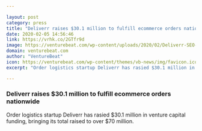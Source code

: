 ```yaml
---

layout: post
category: press
title: "Deliverr raises $30.1 million to fulfill ecommerce orders nationwide"
date: 2020-02-05 14:56:46
link: https://vrhk.co/2GTfr9d
image: https://venturebeat.com/wp-content/uploads/2020/02/Deliverr-SEO-image_upscaled_image_x4-e1580763138870.jpg?w=1200&strip=all
domain: venturebeat.com
author: "VentureBeat"
icon: https://venturebeat.com/wp-content/themes/vb-news/img/favicon.ico
excerpt: "Order logistics startup Deliverr has rasied $30.1 million in venture capital funding, bringing its total raised to over $70 million."

---
```


### Deliverr raises $30.1 million to fulfill ecommerce orders nationwide

Order logistics startup Deliverr has rasied $30.1 million in venture capital funding, bringing its total raised to over $70 million.